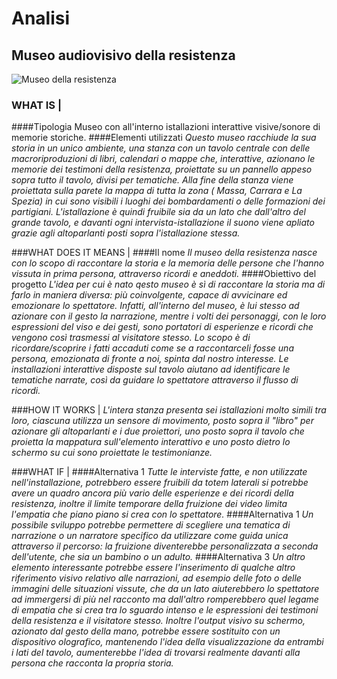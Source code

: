 # Analisi

## Museo audiovisivo della resistenza
![Museo della resistenza](http://storage.aicod.it/portale/aptmassacarraraagturismo/view/1000/IMG_3099.jpg)

### WHAT IS |
####Tipologia 
Museo con all'interno istallazioni interattive visive/sonore di memorie storiche.
####Elementi utilizzati
*Questo museo racchiude la sua storia in un unico ambiente, una stanza con un tavolo centrale con delle macroriproduzioni di libri, calendari o mappe che, interattive, azionano le memorie dei testimoni della resistenza, proiettate su un pannello appeso sopra tutto il tavolo, divisi per tematiche. Alla fine della stanza viene proiettata sulla parete la mappa di tutta la zona ( Massa, Carrara e La Spezia) in cui sono visibili i luoghi dei bombardamenti o delle formazioni dei partigiani.
L'istallazione è quindi fruibile sia da un lato che dall'altro del grande tavolo, e davanti ogni intervista-istallazione il suono viene apliato grazie agli altoparlanti posti sopra l'istallazione stessa.*

###WHAT DOES IT MEANS |
####Il nome
*Il museo della resistenza nasce con lo scopo di raccontare la storia e la memoria delle persone che l'hanno vissuta in prima persona, attraverso ricordi e aneddoti.*
####Obiettivo del progetto
*L'idea per cui è nato qesto museo è sì di raccontare la storia ma di farlo in maniera diversa: più coinvolgente, capace di avvicinare ed emozionare lo spettatore. Infatti, all'interno del museo, è lui stesso ad azionare con il gesto la narrazione, mentre i volti dei personaggi, con le loro espressioni del viso e dei gesti, sono portatori di esperienze e ricordi che vengono così trasmessi al visitatore stesso. Lo scopo è di ricordare/scoprire i fatti accaduti come se a raccontarceli fosse una persona, emozionata di fronte a noi, spinta dal nostro interesse. Le installazioni interattive disposte sul tavolo aiutano ad identificare le tematiche narrate, così da guidare lo spettatore attraverso il flusso di ricordi.*

###HOW IT WORKS | 
*L'intera stanza presenta sei istallazioni molto simili tra loro, ciascuna utilizza un sensore di movimento, posto sopra il "libro" per azionare gli altoparlanti e i due proiettori, uno posto sopra il tavolo che proietta la mappatura sull'elemento interattivo e uno posto dietro lo schermo su cui sono proiettate le testimonianze.*

###WHAT IF | 
####Alternativa 1
*Tutte le interviste fatte, e non utilizzate nell'installazione, potrebbero essere fruibili da totem laterali si potrebbe avere un quadro ancora più vario delle esperienze e dei ricordi della resistenza, inoltre il limite temporare della fruizione dei video limita l'empatia che piano piano si crea con lo spettatore.*
####Alternativa 1
*Un possibile sviluppo potrebbe permettere di scegliere una tematica di narrazione o un narratore specifico da utilizzare come guida unica attraverso il percorso: la fruizione diventerebbe personalizzata a seconda dell'utente, che sia un bambino o un adulto.* 
####Alternativa 3
*Un altro elemento interessante potrebbe essere l'inserimento di qualche altro riferimento visivo relativo alle narrazioni, ad esempio delle foto o delle immagini delle situazioni vissute, che da un lato aiuterebbero lo spettatore ad immergersi di più nel racconto ma dall'altro romperebbero quel legame di empatia che si crea tra lo sguardo intenso e le espressioni dei testimoni della resistenza e il visitatore stesso. Inoltre l'output visivo su schermo, azionato dal gesto della mano, potrebbe essere sostituito con un dispositivo olografico, mantenendo l'idea della visualizzazione da entrambi i lati del tavolo, aumenterebbe l'idea di trovarsi realmente davanti alla persona che racconta la propria storia.*

